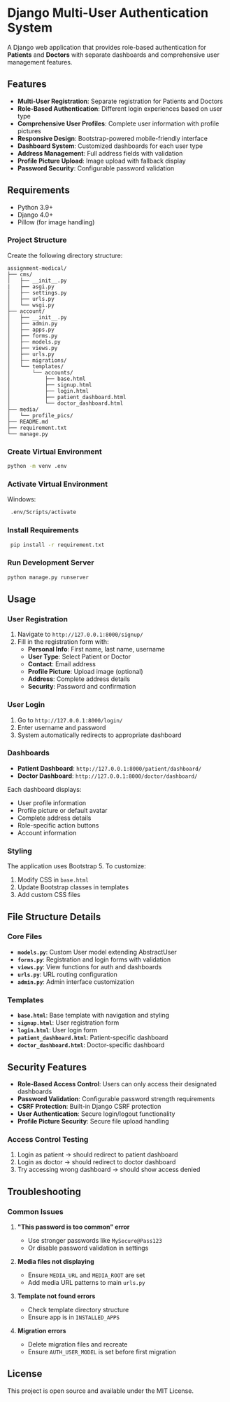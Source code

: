 # Django Multi-User Authentication System

A Django web application that provides role-based authentication for **Patients** and **Doctors** with separate dashboards and comprehensive user management features.


## Features

- **Multi-User Registration**: Separate registration for Patients and Doctors
- **Role-Based Authentication**: Different login experiences based on user type
- **Comprehensive User Profiles**: Complete user information with profile pictures
- **Responsive Design**: Bootstrap-powered mobile-friendly interface
- **Dashboard System**: Customized dashboards for each user type
- **Address Management**: Full address fields with validation
- **Profile Picture Upload**: Image upload with fallback display
- **Password Security**: Configurable password validation

## Requirements

- Python 3.9+
- Django 4.0+
- Pillow (for image handling)


### Project Structure

Create the following directory structure:

```
assignment-medical/
├── cms/
│   ├── __init__.py
|   ├── asgi.py
│   ├── settings.py
│   ├── urls.py
│   └── wsgi.py
├── account/
│   ├── __init__.py
│   ├── admin.py
│   ├── apps.py
│   ├── forms.py
│   ├── models.py
│   ├── views.py
│   ├── urls.py
│   ├── migrations/
│   └── templates/
│       └── accounts/
│           ├── base.html
│           ├── signup.html
│           ├── login.html
│           ├── patient_dashboard.html
│           └── doctor_dashboard.html
├── media/
│   └── profile_pics/
├── README.md
├── requirement.txt
└── manage.py
```
### Create Virtual Environment
```bash
python -m venv .env
```

### Activate Virtual Environment
Windows:
```bash
 .env/Scripts/activate
```
### Install Requirements
```bash
 pip install -r requirement.txt
```

### Run Development Server

```bash
python manage.py runserver
```

## Usage

### User Registration

1. Navigate to `http://127.0.0.1:8000/signup/`
2. Fill in the registration form with:
   - **Personal Info**: First name, last name, username
   - **User Type**: Select Patient or Doctor
   - **Contact**: Email address
   - **Profile Picture**: Upload image (optional)
   - **Address**: Complete address details
   - **Security**: Password and confirmation

### User Login

1. Go to `http://127.0.0.1:8000/login/`
2. Enter username and password
3. System automatically redirects to appropriate dashboard

### Dashboards

- **Patient Dashboard**: `http://127.0.0.1:8000/patient/dashboard/`
- **Doctor Dashboard**: `http://127.0.0.1:8000/doctor/dashboard/`

Each dashboard displays:
- User profile information
- Profile picture or default avatar
- Complete address details
- Role-specific action buttons
- Account information


### Styling

The application uses Bootstrap 5. To customize:

1. Modify CSS in `base.html`
2. Update Bootstrap classes in templates
3. Add custom CSS files

## File Structure Details

### Core Files

- **`models.py`**: Custom User model extending AbstractUser
- **`forms.py`**: Registration and login forms with validation
- **`views.py`**: View functions for auth and dashboards
- **`urls.py`**: URL routing configuration
- **`admin.py`**: Admin interface customization

### Templates

- **`base.html`**: Base template with navigation and styling
- **`signup.html`**: User registration form
- **`login.html`**: User login form
- **`patient_dashboard.html`**: Patient-specific dashboard
- **`doctor_dashboard.html`**: Doctor-specific dashboard

## Security Features

- **Role-Based Access Control**: Users can only access their designated dashboards
- **Password Validation**: Configurable password strength requirements
- **CSRF Protection**: Built-in Django CSRF protection
- **User Authentication**: Secure login/logout functionality
- **Profile Picture Security**: Secure file upload handling

### Access Control Testing

1. Login as patient → should redirect to patient dashboard
2. Login as doctor → should redirect to doctor dashboard
3. Try accessing wrong dashboard → should show access denied

## Troubleshooting

### Common Issues

1. **"This password is too common" error**
   - Use stronger passwords like `MySecure@Pass123`
   - Or disable password validation in settings

2. **Media files not displaying**
   - Ensure `MEDIA_URL` and `MEDIA_ROOT` are set
   - Add media URL patterns to main `urls.py`

3. **Template not found errors**
   - Check template directory structure
   - Ensure app is in `INSTALLED_APPS`

4. **Migration errors**
   - Delete migration files and recreate
   - Ensure `AUTH_USER_MODEL` is set before first migration

## License

This project is open source and available under the MIT License.
